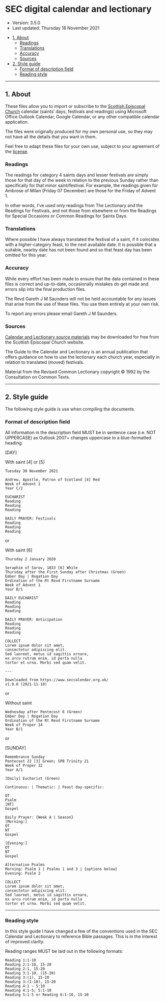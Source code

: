 # SEC digital calendar and lectionary

* Version: 3.5.0
* Last updated: Thursday 18 November 2021


<!-- MarkdownTOC -->

- [1. About](#1-about)
    - [Readings](#readings)
    - [Translations](#translations)
    - [Accuracy](#accuracy)
    - [Sources](#sources)
- [2. Style guide](#2-style-guide)
    - [Format of description field](#format-of-description-field)
    - [Reading style](#reading-style)

<!-- /MarkdownTOC -->


---

## 1. About

These files allow you to import or subscribe to the [Scottish Episcopal Church](http://www.scotland.anglican.org/) calendar (saints’ days, festivals and readings) using Microsoft Office Outlook Calendar, Google Calendar, or any other compatible calendar application.

The files were originally produced for my own personal use, so they may not have all the details that you want in them.

Feel free to adapt these files for your own use, subject to your agreement of the [license](https://github.com/garethjmsaunders/sec-digital-calendar/blob/master/LICENSE).


### Readings

The readings for category 4 saints days and lesser festivals are simply those for that day of the week in relation to the previous Sunday rather than specifically for that minor saint/festival. For example, the readings given for Ambrose of Milan (Friday 07 December) are those for the Friday of Advent 1.

In other words, I've used only readings from The Lectionary and the Readings for Festivals, and not those from elsewhere or from the Readings for Special Occasions or Common Readings for Saints Days.


### Translations

Where possible I have always translated the festival of a saint, if it coincides with a higher-category feast, to the next available date. It is possible that a suitable, nearby date has not been found and so that feast day has been omitted for this year.


### Accuracy

While every effort has been made to ensure that the data contained in these files is correct and up-to-date, occasionally mistakes do get made and errors slip into the final production files.

The Revd Gareth J M Saunders will not be held accountable for any issues that arise from the use of these files. You use them entirely at your own risk.

To report any errors please email Gareth J M Saunders.


### Sources

[Calendar and Lectionary source materials](http://www.scotland.anglican.org/who-we-are/publications/liturgies/calendar-and-lectionary/) may be downloaded for free from the Scottish Episcopal Church website.

The Guide to the Calendar and Lectionary is an annual publication that offers guidance on how to use the lectionary each church year, especially in relation to translated (moved) festivals.

Material from the Revised Common Lectionary copyright © 1992 by the Consultation on Common Texts.

---


## 2. Style guide

The following style guide is use when compiling the documents.


### Format of description field

All information in the description field MUST be in
sentence case (i.e. NOT UPPERCASE) as Outlook 2007+ changes 
uppercase to a blue-formatted heading.


[DAY]

With saint [4] or [5]

```
Tuesday 30 November 2021

Andrew, Apostle, Patron of Scotland [4] Red
Week of Advent 1
Year C/2

EUCHARIST
Reading
Reading
Reading

DAILY PRAYER: Festivals
Reading
Reading
Reading
```


or

With saint [6]

```
Thursday 2 January 2020

Seraphim of Sarov, 1833 [6] White
Thursday after the First Sunday after Christmas (Green)
Ember Day | Rogation Day
Ordination of the Rt Revd Firstname Surname
Week of Advent 1
Year B/1

DAILY EUCHARIST
Reading
Reading
Reading

DAILY PRAYER: Anticipation
Reading
Reading
Reading

COLLECT
Lorem ipsum dolor sit amet,
consectetur adipiscing elit.
Sed laoreet, metus id sagittis ornare,
ex arcu rutrum enim, id porta nulla 
tortor et urna. Morbi sed quam velit.

---

Downloaded from https://www.seccalendar.org.uk/
v1.0.0 (2021-11-18)
```

or

Without saint

```
Wednesday after Pentecost 6 (Green)
Ember Day | Rogation Day
Ordination of the Rt Revd Firstname Surname
Week of Proper 14
Year B/1
```

or

[SUNDAY]

```
Remembrance Sunday
Pentecost 22 [3] Green; SPB Trinity 21
Week of Proper 32
Year A/1

[Daily] Eucharist (Green)

Continuous: | Thematic: | Feast day-specific:

OT
Psalm
[NT]
Gospel

Daily Prayer: {Week A | Season}
[Morning:]
OT
NT
Gospel

[Evening:]
OT
NT
Gospel

Alternative Psalms
Morning: Psalm 1 | Psalms 1 and 3 | {options below}
Evening: Psalm 2

COLLECT
Lorem ipsum dolor sit amet,
consectetur adipiscing elit.
Sed laoreet, metus id sagittis ornare,
ex arcu rutrum enim, id porta nulla 
tortor et urna. Morbi sed quam velit.
```


---
### Reading style

In this style guide I have changed a few of the conventions used in the SEC Calendar and Lectionary to reference Bible passages. This is in the interest of improved clarity.

Reading ranges MUST be laid out in the following formats:

```
Reading 1:1-10
Reading 2:1-10, 15-20
Reading 2:1, 15-20
Reading 3:1-10, (15-20)
Reading 3:(1), 15-20
Reading 3:(1-10), 15-20
Reading 4:1 - 5:10
Reading 4:1-5; 5:1-10
Reading 5:1-5 or Reading 6:1-10, 15-20
```
